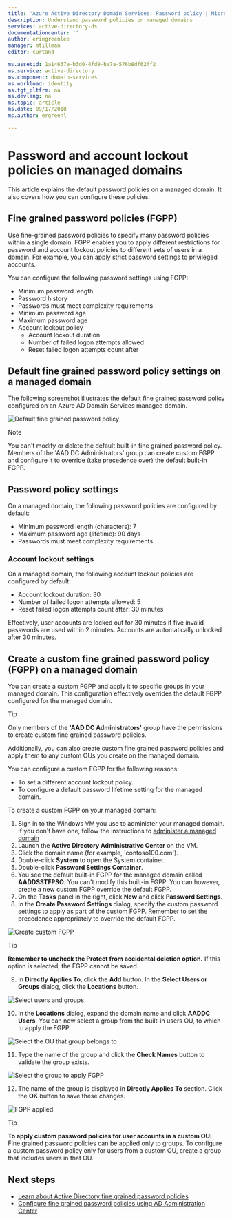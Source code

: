 ```yaml
---
title: 'Azure Active Directory Domain Services: Password policy | Microsoft Docs'
description: Understand password policies on managed domains
services: active-directory-ds
documentationcenter: ''
author: eringreenlee
manager: mtillman
editor: curtand

ms.assetid: 1a14637e-b3d0-4fd9-ba7a-576b8df62ff2
ms.service: active-directory
ms.component: domain-services
ms.workload: identity
ms.tgt_pltfrm: na
ms.devlang: na
ms.topic: article
ms.date: 09/17/2018
ms.author: ergreenl

---
```

# Password and account lockout policies on managed domains
This article explains the default password policies on a managed domain. It also covers how you can configure these policies.

## Fine grained password policies (FGPP)
Use fine-grained password policies to specify many password policies within a single domain. FGPP enables you to apply different restrictions for password and account lockout policies to different sets of users in a domain. For example, you can apply strict password settings to privileged accounts.

You can configure the following password settings using FGPP:
* Minimum password length
* Password history
* Passwords must meet complexity requirements
* Minimum password age
* Maximum password age
* Account lockout policy
    * Account lockout duration
    * Number of failed logon attempts allowed
    * Reset failed logon attempts count after


## Default fine grained password policy settings on a managed domain
The following screenshot illustrates the default fine grained password policy configured on an Azure AD Domain Services managed domain.

![Default fine grained password policy](./media/how-to/default-fgpp.png)

> [!NOTE]
> You can't modify or delete the default built-in fine grained password policy. Members of the 'AAD DC Administrators' group can create custom FGPP and configure it to override (take precedence over) the default built-in FGPP.
>
>

## Password policy settings
On a managed domain, the following password policies are configured by default:
* Minimum password length (characters): 7
* Maximum password age (lifetime): 90 days
* Passwords must meet complexity requirements

### Account lockout settings
On a managed domain, the following account lockout policies are configured by default:
* Account lockout duration: 30
* Number of failed logon attempts allowed: 5
* Reset failed logon attempts count after: 30 minutes

Effectively, user accounts are locked out for 30 minutes if five invalid passwords are used within 2 minutes. Accounts are automatically unlocked after 30 minutes.


## Create a custom fine grained password policy (FGPP) on a managed domain
You can create a custom FGPP and apply it to specific groups in your managed domain. This configuration effectively overrides the default FGPP configured for the managed domain.

> [!TIP]
> Only members of the **'AAD DC Administrators'** group have the permissions to create custom fine grained password policies.
>
>

Additionally, you can also create custom fine grained password policies and apply them to any custom OUs you create on the managed domain.

You can configure a custom FGPP for the following reasons:
* To set a different account lockout policy.
* To configure a default password lifetime setting for the managed domain.

To create a custom FGPP on your managed domain:
1. Sign in to the Windows VM you use to administer your managed domain. If you don't have one, follow the instructions to [administer a managed domain](active-directory-ds-admin-guide-administer-domain.md)
2. Launch the **Active Directory Administrative Center** on the VM.
3. Click the domain name (for example, 'contoso100.com').
4. Double-click **System** to open the System container.
5. Double-click **Password Settings Container**.
6. You see the default built-in FGPP for the managed domain called **AADDSSTFPSO**. You can't modify this built-in FGPP. You can however, create a new custom FGPP override the default FGPP.
7. On the **Tasks** panel in the right, click **New** and click **Password Settings**.
8. In the **Create Password Settings** dialog, specify the custom password settings to apply as part of the custom FGPP. Remember to set the precedence appropriately to override the default FGPP.

  ![Create custom FGPP](./media/how-to/custom-fgpp.png)

  > [!TIP]
  > **Remember to uncheck the Protect from accidental deletion option.** If this option is selected, the FGPP cannot be saved.
  >
  >

9. In **Directly Applies To**, click the **Add** button. In the **Select Users or Groups** dialog, click the **Locations** button.

  ![Select users and groups](./media/how-to/fgpp-applies-to.png)

10. In the **Locations** dialog, expand the domain name and click **AADDC Users**. You can now select a group from the built-in users OU, to which to apply the FGPP.

  ![Select the OU that group belongs to](./media/how-to/fgpp-container.png)

11. Type the name of the group and click the **Check Names** button to validate the group exists.

  ![Select the group to apply FGPP](./media/how-to/fgpp-apply-group.png)

12. The name of the group is displayed in **Directly Applies To** section. Click the **OK** button to save these changes.

  ![FGPP applied](./media/how-to/fgpp-applied.png)

> [!TIP]
> **To apply custom password policies for user accounts in a custom OU:**
> Fine grained password policies can be applied only to groups. To configure a custom password policy only for users from a custom OU, create a group that includes users in that OU.
>
>

## Next steps
* [Learn about Active Directory fine grained password policies](https://docs.microsoft.com/previous-versions/windows/it-pro/windows-server-2008-R2-and-2008/cc770394)
* [Configure fine grained password policies using AD Administration Center](https://docs.microsoft.com/windows-server/identity/ad-ds/get-started/adac/introduction-to-active-directory-administrative-center-enhancements--level-100-#fine_grained_pswd_policy_mgmt)
